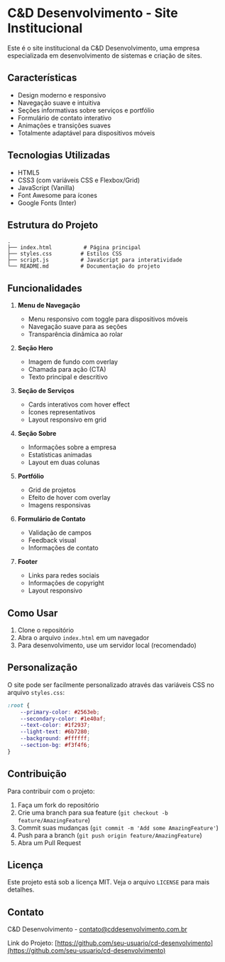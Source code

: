 # C&D Desenvolvimento - Site Institucional

Este é o site institucional da C&D Desenvolvimento, uma empresa especializada em desenvolvimento de sistemas e criação de sites.

## Características

- Design moderno e responsivo
- Navegação suave e intuitiva
- Seções informativas sobre serviços e portfólio
- Formulário de contato interativo
- Animações e transições suaves
- Totalmente adaptável para dispositivos móveis

## Tecnologias Utilizadas

- HTML5
- CSS3 (com variáveis CSS e Flexbox/Grid)
- JavaScript (Vanilla)
- Font Awesome para ícones
- Google Fonts (Inter)

## Estrutura do Projeto

```
.
├── index.html          # Página principal
├── styles.css         # Estilos CSS
├── script.js          # JavaScript para interatividade
└── README.md          # Documentação do projeto
```

## Funcionalidades

1. **Menu de Navegação**
   - Menu responsivo com toggle para dispositivos móveis
   - Navegação suave para as seções
   - Transparência dinâmica ao rolar

2. **Seção Hero**
   - Imagem de fundo com overlay
   - Chamada para ação (CTA)
   - Texto principal e descritivo

3. **Seção de Serviços**
   - Cards interativos com hover effect
   - Ícones representativos
   - Layout responsivo em grid

4. **Seção Sobre**
   - Informações sobre a empresa
   - Estatísticas animadas
   - Layout em duas colunas

5. **Portfólio**
   - Grid de projetos
   - Efeito de hover com overlay
   - Imagens responsivas

6. **Formulário de Contato**
   - Validação de campos
   - Feedback visual
   - Informações de contato

7. **Footer**
   - Links para redes sociais
   - Informações de copyright
   - Layout responsivo

## Como Usar

1. Clone o repositório
2. Abra o arquivo `index.html` em um navegador
3. Para desenvolvimento, use um servidor local (recomendado)

## Personalização

O site pode ser facilmente personalizado através das variáveis CSS no arquivo `styles.css`:

```css
:root {
    --primary-color: #2563eb;
    --secondary-color: #1e40af;
    --text-color: #1f2937;
    --light-text: #6b7280;
    --background: #ffffff;
    --section-bg: #f3f4f6;
}
```

## Contribuição

Para contribuir com o projeto:

1. Faça um fork do repositório
2. Crie uma branch para sua feature (`git checkout -b feature/AmazingFeature`)
3. Commit suas mudanças (`git commit -m 'Add some AmazingFeature'`)
4. Push para a branch (`git push origin feature/AmazingFeature`)
5. Abra um Pull Request

## Licença

Este projeto está sob a licença MIT. Veja o arquivo `LICENSE` para mais detalhes.

## Contato

C&D Desenvolvimento - contato@cddesenvolvimento.com.br

Link do Projeto: [https://github.com/seu-usuario/cd-desenvolvimento](https://github.com/seu-usuario/cd-desenvolvimento) 